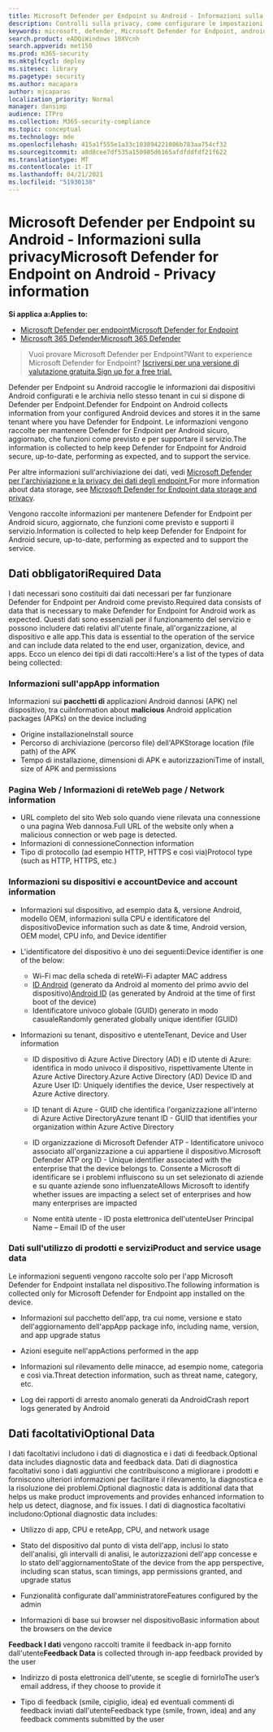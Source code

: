 ```yaml
---
title: Microsoft Defender per Endpoint su Android - Informazioni sulla privacy
description: Controlli sulla privacy, come configurare le impostazioni dei criteri che influiscono sulla privacy e informazioni sui dati di diagnostica raccolti in Microsoft Defender per Endpoint su Android.
keywords: microsoft, defender, Microsoft Defender for Endpoint, android, privacy, diagnostica
search.product: eADQiWindows 10XVcnh
search.appverid: met150
ms.prod: m365-security
ms.mktglfcycl: deploy
ms.sitesec: library
ms.pagetype: security
ms.author: macapara
author: mjcaparas
localization_priority: Normal
manager: dansimp
audience: ITPro
ms.collection: M365-security-compliance
ms.topic: conceptual
ms.technology: mde
ms.openlocfilehash: 415a1f555e1a33c103894221086b783aa754cf32
ms.sourcegitcommit: a8d8cee7df535a150985d6165afdfddfdf21f622
ms.translationtype: MT
ms.contentlocale: it-IT
ms.lasthandoff: 04/21/2021
ms.locfileid: "51930138"
---
```

#  <a name="microsoft-defender-for-endpoint-on-android---privacy-information"></a><span data-ttu-id="5275d-104">Microsoft Defender per Endpoint su Android - Informazioni sulla privacy</span><span class="sxs-lookup"><span data-stu-id="5275d-104">Microsoft Defender for Endpoint on Android - Privacy information</span></span>

<span data-ttu-id="5275d-105">**Si applica a:**</span><span class="sxs-lookup"><span data-stu-id="5275d-105">**Applies to:**</span></span>
- [<span data-ttu-id="5275d-106">Microsoft Defender per endpoint</span><span class="sxs-lookup"><span data-stu-id="5275d-106">Microsoft Defender for Endpoint</span></span>](https://go.microsoft.com/fwlink/p/?linkid=2154037)
- [<span data-ttu-id="5275d-107">Microsoft 365 Defender</span><span class="sxs-lookup"><span data-stu-id="5275d-107">Microsoft 365 Defender</span></span>](https://go.microsoft.com/fwlink/?linkid=2118804)

> <span data-ttu-id="5275d-108">Vuoi provare Microsoft Defender per Endpoint?</span><span class="sxs-lookup"><span data-stu-id="5275d-108">Want to experience Microsoft Defender for Endpoint?</span></span> [<span data-ttu-id="5275d-109">Iscriversi per una versione di valutazione gratuita.</span><span class="sxs-lookup"><span data-stu-id="5275d-109">Sign up for a free trial.</span></span>](https://www.microsoft.com/microsoft-365/windows/microsoft-defender-atp?ocid=docs-wdatp-exposedapis-abovefoldlink) 


<span data-ttu-id="5275d-110">Defender per Endpoint su Android raccoglie le informazioni dai dispositivi Android configurati e le archivia nello stesso tenant in cui si dispone di Defender per Endpoint.</span><span class="sxs-lookup"><span data-stu-id="5275d-110">Defender for Endpoint on Android collects information from your configured Android devices and stores it in the same tenant where you have Defender for Endpoint.</span></span> <span data-ttu-id="5275d-111">Le informazioni vengono raccolte per mantenere Defender for Endpoint per Android sicuro, aggiornato, che funzioni come previsto e per supportare il servizio.</span><span class="sxs-lookup"><span data-stu-id="5275d-111">The information is collected to help keep Defender for Endpoint for Android secure, up-to-date, performing as expected, and to support the service.</span></span>

<span data-ttu-id="5275d-112">Per altre informazioni sull'archiviazione dei dati, vedi [Microsoft Defender per l'archiviazione e la privacy dei dati degli endpoint.](data-storage-privacy.md)</span><span class="sxs-lookup"><span data-stu-id="5275d-112">For more information about data storage, see [Microsoft Defender for Endpoint data storage and privacy](data-storage-privacy.md).</span></span>

<span data-ttu-id="5275d-113">Vengono raccolte informazioni per mantenere Defender for Endpoint per Android sicuro, aggiornato, che funzioni come previsto e supporti il servizio.</span><span class="sxs-lookup"><span data-stu-id="5275d-113">Information is collected to help keep Defender for Endpoint for Android secure, up-to-date, performing as expected and to support the service.</span></span>

## <a name="required-data"></a><span data-ttu-id="5275d-114">Dati obbligatori</span><span class="sxs-lookup"><span data-stu-id="5275d-114">Required Data</span></span> 

<span data-ttu-id="5275d-115">I dati necessari sono costituiti dai dati necessari per far funzionare Defender for Endpoint per Android come previsto.</span><span class="sxs-lookup"><span data-stu-id="5275d-115">Required data consists of data that is necessary to make Defender for Endpoint for Android work as expected.</span></span> <span data-ttu-id="5275d-116">Questi dati sono essenziali per il funzionamento del servizio e possono includere dati relativi all'utente finale, all'organizzazione, al dispositivo e alle app.</span><span class="sxs-lookup"><span data-stu-id="5275d-116">This data is essential to the operation of the service and can include data related to the end user, organization, device, and apps.</span></span> <span data-ttu-id="5275d-117">Ecco un elenco dei tipi di dati raccolti:</span><span class="sxs-lookup"><span data-stu-id="5275d-117">Here's a list of the types of data being collected:</span></span>

### <a name="app-information"></a><span data-ttu-id="5275d-118">Informazioni sull'app</span><span class="sxs-lookup"><span data-stu-id="5275d-118">App information</span></span>

<span data-ttu-id="5275d-119">Informazioni sui **pacchetti di** applicazioni Android dannosi (APK) nel dispositivo, tra cui</span><span class="sxs-lookup"><span data-stu-id="5275d-119">Information about **malicious** Android application packages (APKs) on the device including</span></span>

-  <span data-ttu-id="5275d-120">Origine installazione</span><span class="sxs-lookup"><span data-stu-id="5275d-120">Install source</span></span>
-  <span data-ttu-id="5275d-121">Percorso di archiviazione (percorso file) dell'APK</span><span class="sxs-lookup"><span data-stu-id="5275d-121">Storage location (file path) of the APK</span></span>
-  <span data-ttu-id="5275d-122">Tempo di installazione, dimensioni di APK e autorizzazioni</span><span class="sxs-lookup"><span data-stu-id="5275d-122">Time of install, size of APK and permissions</span></span>

### <a name="web-page--network-information"></a><span data-ttu-id="5275d-123">Pagina Web / Informazioni di rete</span><span class="sxs-lookup"><span data-stu-id="5275d-123">Web page / Network information</span></span>

- <span data-ttu-id="5275d-124">URL completo del sito Web solo quando viene rilevata una connessione o una pagina Web dannosa.</span><span class="sxs-lookup"><span data-stu-id="5275d-124">Full URL of the website only when a malicious connection or web page is detected.</span></span>
- <span data-ttu-id="5275d-125">Informazioni di connessione</span><span class="sxs-lookup"><span data-stu-id="5275d-125">Connection information</span></span>
- <span data-ttu-id="5275d-126">Tipo di protocollo (ad esempio HTTP, HTTPS e così via)</span><span class="sxs-lookup"><span data-stu-id="5275d-126">Protocol type (such as HTTP, HTTPS, etc.)</span></span>


### <a name="device-and-account-information"></a><span data-ttu-id="5275d-127">Informazioni su dispositivi e account</span><span class="sxs-lookup"><span data-stu-id="5275d-127">Device and account information</span></span>

- <span data-ttu-id="5275d-128">Informazioni sul dispositivo, ad esempio data &, versione Android, modello OEM, informazioni sulla CPU e identificatore del dispositivo</span><span class="sxs-lookup"><span data-stu-id="5275d-128">Device information such as date & time, Android version, OEM model, CPU       info, and Device identifier</span></span>
- <span data-ttu-id="5275d-129">L'identificatore del dispositivo è uno dei seguenti:</span><span class="sxs-lookup"><span data-stu-id="5275d-129">Device identifier is one of the below:</span></span>
    - <span data-ttu-id="5275d-130">Wi-Fi mac della scheda di rete</span><span class="sxs-lookup"><span data-stu-id="5275d-130">Wi-Fi adapter MAC address</span></span>
    - <span data-ttu-id="5275d-131">[ID Android](https://developer.android.com/reference/android/provider/Settings.Secure#ANDROID_ID) (generato da Android al momento del primo avvio del dispositivo)</span><span class="sxs-lookup"><span data-stu-id="5275d-131">[Android       ID](https://developer.android.com/reference/android/provider/Settings.Secure#ANDROID_ID) (as generated by Android at the time of first boot of the device)</span></span>
    - <span data-ttu-id="5275d-132">Identificatore univoco globale (GUID) generato in modo casuale</span><span class="sxs-lookup"><span data-stu-id="5275d-132">Randomly generated globally unique identifier (GUID)</span></span>

- <span data-ttu-id="5275d-133">Informazioni su tenant, dispositivo e utente</span><span class="sxs-lookup"><span data-stu-id="5275d-133">Tenant, Device and User information</span></span>
    -   <span data-ttu-id="5275d-134">ID dispositivo di Azure Active Directory (AD) e ID utente di Azure: identifica in modo univoco il dispositivo, rispettivamente Utente in Azure Active Directory.</span><span class="sxs-lookup"><span data-stu-id="5275d-134">Azure Active Directory (AD) Device ID and Azure User ID: Uniquely     identifies the device, User respectively at Azure Active directory.</span></span>

    -   <span data-ttu-id="5275d-135">ID tenant di Azure - GUID che identifica l'organizzazione all'interno di Azure Active Directory</span><span class="sxs-lookup"><span data-stu-id="5275d-135">Azure tenant ID - GUID that identifies your organization within     Azure Active Directory</span></span>

    -   <span data-ttu-id="5275d-136">ID organizzazione di Microsoft Defender ATP - Identificatore univoco associato all'organizzazione a cui appartiene il dispositivo.</span><span class="sxs-lookup"><span data-stu-id="5275d-136">Microsoft Defender ATP org ID - Unique identifier associated with the enterprise that the device belongs to.</span></span> <span data-ttu-id="5275d-137">Consente a Microsoft di identificare se i problemi influiscono su un set selezionato di aziende e su quante aziende sono influenzate</span><span class="sxs-lookup"><span data-stu-id="5275d-137">Allows Microsoft to identify whether issues are impacting a select set of enterprises and how many enterprises are impacted</span></span> 

    -   <span data-ttu-id="5275d-138">Nome entità utente - ID posta elettronica dell'utente</span><span class="sxs-lookup"><span data-stu-id="5275d-138">User Principal Name – Email ID of the user</span></span>

### <a name="product-and-service-usage-data"></a><span data-ttu-id="5275d-139">Dati sull'utilizzo di prodotti e servizi</span><span class="sxs-lookup"><span data-stu-id="5275d-139">Product and service usage data</span></span>

<span data-ttu-id="5275d-140">Le informazioni seguenti vengono raccolte solo per l'app Microsoft Defender for Endpoint installata nel dispositivo.</span><span class="sxs-lookup"><span data-stu-id="5275d-140">The following information is collected only for Microsoft Defender for Endpoint app installed on the device.</span></span> 

-   <span data-ttu-id="5275d-141">Informazioni sul pacchetto dell'app, tra cui nome, versione e stato dell'aggiornamento dell'app</span><span class="sxs-lookup"><span data-stu-id="5275d-141">App package info, including name, version, and app upgrade status</span></span>

-   <span data-ttu-id="5275d-142">Azioni eseguite nell'app</span><span class="sxs-lookup"><span data-stu-id="5275d-142">Actions performed in the app</span></span>

-   <span data-ttu-id="5275d-143">Informazioni sul rilevamento delle minacce, ad esempio nome, categoria e così via.</span><span class="sxs-lookup"><span data-stu-id="5275d-143">Threat detection information, such as threat name, category, etc.</span></span>

-   <span data-ttu-id="5275d-144">Log dei rapporti di arresto anomalo generati da Android</span><span class="sxs-lookup"><span data-stu-id="5275d-144">Crash report logs generated by Android</span></span>

## <a name="optional-data"></a><span data-ttu-id="5275d-145">Dati facoltativi</span><span class="sxs-lookup"><span data-stu-id="5275d-145">Optional Data</span></span>

<span data-ttu-id="5275d-146">I dati facoltativi includono i dati di diagnostica e i dati di feedback.</span><span class="sxs-lookup"><span data-stu-id="5275d-146">Optional data includes diagnostic data and feedback data.</span></span> <span data-ttu-id="5275d-147">Dati di diagnostica facoltativi sono i dati aggiuntivi che contribuiscono a migliorare i prodotti e forniscono ulteriori informazioni per facilitare il rilevamento, la diagnostica e la risoluzione dei problemi.</span><span class="sxs-lookup"><span data-stu-id="5275d-147">Optional diagnostic data is additional data that helps us make product improvements and provides enhanced information to help us detect, diagnose, and fix issues.</span></span> <span data-ttu-id="5275d-148">I dati di diagnostica facoltativi includono:</span><span class="sxs-lookup"><span data-stu-id="5275d-148">Optional diagnostic data includes:</span></span>

-   <span data-ttu-id="5275d-149">Utilizzo di app, CPU e rete</span><span class="sxs-lookup"><span data-stu-id="5275d-149">App, CPU, and network usage</span></span>

-   <span data-ttu-id="5275d-150">Stato del dispositivo dal punto di vista dell'app, inclusi lo stato dell'analisi, gli intervalli di analisi, le autorizzazioni dell'app concesse e lo stato dell'aggiornamento</span><span class="sxs-lookup"><span data-stu-id="5275d-150">State of the device from the app perspective, including scan status, scan timings, app permissions granted, and upgrade status</span></span>

-   <span data-ttu-id="5275d-151">Funzionalità configurate dall'amministratore</span><span class="sxs-lookup"><span data-stu-id="5275d-151">Features configured by the admin</span></span>

-   <span data-ttu-id="5275d-152">Informazioni di base sui browser nel dispositivo</span><span class="sxs-lookup"><span data-stu-id="5275d-152">Basic information about the browsers on the device</span></span>

<span data-ttu-id="5275d-153">**Feedback I dati** vengono raccolti tramite il feedback in-app fornito dall'utente</span><span class="sxs-lookup"><span data-stu-id="5275d-153">**Feedback Data** is collected through in-app feedback provided by the user</span></span>

-   <span data-ttu-id="5275d-154">Indirizzo di posta elettronica dell'utente, se sceglie di fornirlo</span><span class="sxs-lookup"><span data-stu-id="5275d-154">The user’s email address, if they choose to provide it</span></span>

-   <span data-ttu-id="5275d-155">Tipo di feedback (smile, cipiglio, idea) ed eventuali commenti di feedback inviati dall'utente</span><span class="sxs-lookup"><span data-stu-id="5275d-155">Feedback type (smile, frown, idea) and any feedback comments submitted by the user</span></span>
